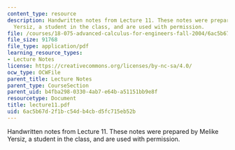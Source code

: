 ```yaml
---
content_type: resource
description: Handwritten notes from Lecture 11. These notes were prepared by Melike
  Yersiz, a student in the class, and are used with permission.
file: /courses/18-075-advanced-calculus-for-engineers-fall-2004/6ac5b67d2f1bc54db4cbd5fc715eb52b_lecture11.pdf
file_size: 91768
file_type: application/pdf
learning_resource_types:
- Lecture Notes
license: https://creativecommons.org/licenses/by-nc-sa/4.0/
ocw_type: OCWFile
parent_title: Lecture Notes
parent_type: CourseSection
parent_uid: b4fba298-0330-4ab7-e64b-a51151bb9e8f
resourcetype: Document
title: lecture11.pdf
uid: 6ac5b67d-2f1b-c54d-b4cb-d5fc715eb52b
---
```

Handwritten notes from Lecture 11. These notes were prepared by Melike Yersiz, a student in the class, and are used with permission.